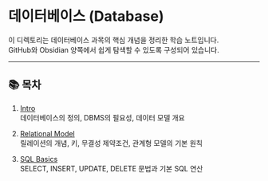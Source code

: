 # 데이터베이스 (Database)

이 디렉토리는 데이터베이스 과목의 핵심 개념을 정리한 학습 노트입니다.  
GitHub와 Obsidian 양쪽에서 쉽게 탐색할 수 있도록 구성되어 있습니다.

---

## 📚 목차

1. [Intro](Intro.md)  
   데이터베이스의 정의, DBMS의 필요성, 데이터 모델 개요

2. [Relational Model](Relational%20Model.md)  
   릴레이션의 개념, 키, 무결성 제약조건, 관계형 모델의 기본 원칙

3. [SQL Basics](SQL%20Basics.md)  
   SELECT, INSERT, UPDATE, DELETE 문법과 기본 SQL 연산
